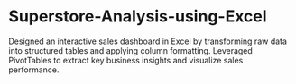 # Superstore-Analysis-using-Excel
Designed an interactive sales dashboard in Excel by transforming raw data into structured tables and applying column formatting. Leveraged PivotTables to extract key business insights and visualize sales performance.
